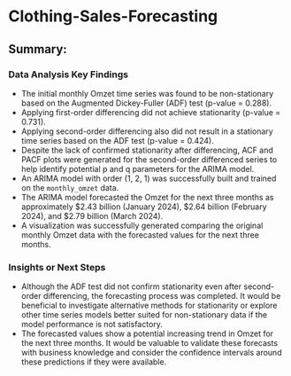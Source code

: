 # Clothing-Sales-Forecasting
## Summary:

### Data Analysis Key Findings

*   The initial monthly Omzet time series was found to be non-stationary based on the Augmented Dickey-Fuller (ADF) test (p-value = 0.288).
*   Applying first-order differencing did not achieve stationarity (p-value = 0.731).
*   Applying second-order differencing also did not result in a stationary time series based on the ADF test (p-value = 0.424).
*   Despite the lack of confirmed stationarity after differencing, ACF and PACF plots were generated for the second-order differenced series to help identify potential p and q parameters for the ARIMA model.
*   An ARIMA model with order (1, 2, 1) was successfully built and trained on the `monthly_omzet` data.
*   The ARIMA model forecasted the Omzet for the next three months as approximately \$2.43 billion (January 2024), \$2.64 billion (February 2024), and \$2.79 billion (March 2024).
*   A visualization was successfully generated comparing the original monthly Omzet data with the forecasted values for the next three months.

### Insights or Next Steps

*   Although the ADF test did not confirm stationarity even after second-order differencing, the forecasting process was completed. It would be beneficial to investigate alternative methods for stationarity or explore other time series models better suited for non-stationary data if the model performance is not satisfactory.
*   The forecasted values show a potential increasing trend in Omzet for the next three months. It would be valuable to validate these forecasts with business knowledge and consider the confidence intervals around these predictions if they were available.
